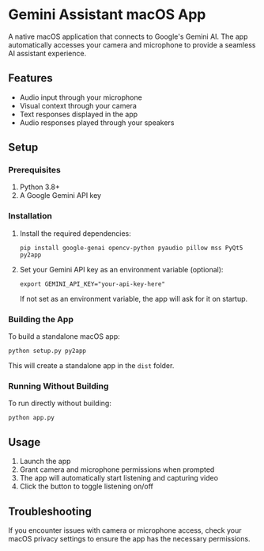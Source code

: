 # Gemini Assistant macOS App

A native macOS application that connects to Google's Gemini AI. The app automatically accesses your camera and microphone to provide a seamless AI assistant experience.

## Features

- Audio input through your microphone
- Visual context through your camera
- Text responses displayed in the app
- Audio responses played through your speakers

## Setup

### Prerequisites

1. Python 3.8+
2. A Google Gemini API key

### Installation

1. Install the required dependencies:
   ```
   pip install google-genai opencv-python pyaudio pillow mss PyQt5 py2app
   ```

2. Set your Gemini API key as an environment variable (optional):
   ```
   export GEMINI_API_KEY="your-api-key-here"
   ```
   If not set as an environment variable, the app will ask for it on startup.

### Building the App

To build a standalone macOS app:

```
python setup.py py2app
```

This will create a standalone app in the `dist` folder.

### Running Without Building

To run directly without building:

```
python app.py
```

## Usage

1. Launch the app
2. Grant camera and microphone permissions when prompted
3. The app will automatically start listening and capturing video
4. Click the button to toggle listening on/off

## Troubleshooting

If you encounter issues with camera or microphone access, check your macOS privacy settings to ensure the app has the necessary permissions.
